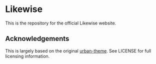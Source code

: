 # Likewise

This is the repository for the official Likewise website.

## Acknowledgements

This is largely based on the original [urban-theme](https://github.com/midzer/urban-theme). See LICENSE for full licensing information.
